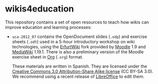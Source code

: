 wikis4education
===============

This repository contains a set of open resources to teach how wikis
can improve education and learning processes:

* `uca-2012_07` contains the OpenDocument slides (`.odp`) and exercise
  sheets (`.odt`) used in a 5-hour introductory workshop on wiki
  technologies, using the
  [ErfurtWiki](http://erfurtwiki.sourceforge.net/) fork provided by
  [Moodle](http://www.moodle.org) 1.9 and
  [MediaWiki](http://mediawiki.org) 1.19.1. There is also a
  preliminary version of the Moodle exercise sheet in
  [Org](http://orgmode.org/es/index.html) (`.org`) format.

  These materials are written in Spanish. They are licensed under the
  [Creative Commons 3.0 Attribution-Share Alike license](http://creativecommons.org/licenses/by-sa/3.0/)
  (CC BY-SA 3.0). We recommend using a recent release of
  [LibreOffice](http://www.libreoffice.org/download/) to edit them.
